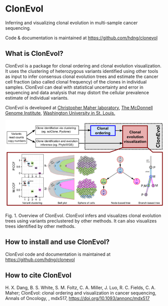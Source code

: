 # ClonEvol
Inferring and visualizing clonal evolution in multi-sample cancer sequencing.

Code & documentation is maintained at <a href="https://github.com/hdng/clonevol">https://github.com/hdng/clonevol</a>

## What is ClonEvol?
ClonEvol is a package for clonal ordering and clonal evolution visualization. It uses the clustering of heterozygous variants identified using other tools as input to infer consensus clonal evolution trees and estimate the cancer cell fraction (also called clonal frequency) of the clones in individual samples. ClonEvol can deal with statistical uncertainty and error in sequencing and data analysis that may distort the cellular prevalence estimate of individual variants.

ClonEvol is developed at <a href="http://www.maherlab.com/">Christopher Maher laboratory</a>, <a href="http://genome.wustl.edu/">The McDonnell Genome Institute</a>, <a href="http://www.wustl.edu">Washington University in St. Louis.</a>


![](images/clonevol.png)

Fig. 1. Overview of ClonEvol. ClonEvol infers and visualizes clonal evolution trees using variants preclustered by other methods. It can also visualizes trees identified by other methods.

## How to install and use ClonEvol?

ClonEvol code and documentation is maintained at <a href="https://github.com/hdng/clonevol">https://github.com/hdng/clonevol</a>


## How to cite ClonEvol

H. X. Dang, B. S. White, S. M. Foltz, C. A. Miller, J. Luo, R. C. Fields, C. A. Maher; ClonEvol: clonal ordering and visualization in cancer sequencing, Annals of Oncology, , mdx517, https://doi.org/10.1093/annonc/mdx517

